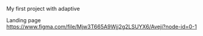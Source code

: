 My first project with adaptive

Landing page https://www.figma.com/file/Mjw3T665A9Wjj2g2LSUYX6/Aveji?node-id=0-1
